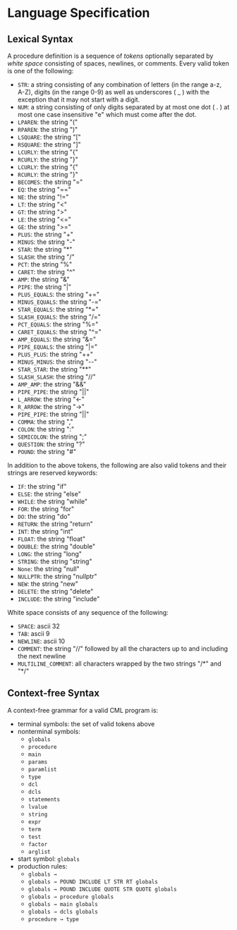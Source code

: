 # Language Specification

## Lexical Syntax

A procedure definition is a sequence of *tokens* optionally separated by *white space* consisting of spaces, newlines, or comments. Every valid token is one of the following:

 * `STR`: a string consisting of any combination of letters (in the range a-z, A-Z), digits (in the range 0-9) as well as underscores ( _ ) with the exception that it may not start with a digit.
 * `NUM`: a string consisting of only digits separated by at most one dot ( . ) at most one case insensitive "e" which must come after the dot.
 * `LPAREN`: the string "("
 * `RPAREN`: the string ")"
 * `LSQUARE`: the string "["
 * `RSQUARE`: the string "]"
 * `LCURLY`: the string "{"
 * `RCURLY`: the string "}"
 * `LCURLY`: the string "{"
 * `RCURLY`: the string "}"
 * `BECOMES`: the string "="
 * `EQ`: the string "=="
 * `NE`: the string "!="
 * `LT`: the string "<"
 * `GT`: the string ">"
 * `LE`: the string "<="
 * `GE`: the string ">="
 * `PLUS`: the string "+"
 * `MINUS`: the string "-"
 * `STAR`: the string "*"
 * `SLASH`: the string "/"
 * `PCT`: the string "%"
 * `CARET`: the string "^"
 * `AMP`: the string "&"
 * `PIPE`: the string "|"
 * `PLUS_EQUALS`: the string "+="
 * `MINUS_EQUALS`: the string "-="
 * `STAR_EQUALS`: the string "*="
 * `SLASH_EQUALS`: the string "/="
 * `PCT_EQUALS`: the string "%="
 * `CARET_EQUALS`: the string "^="
 * `AMP_EQUALS`: the string "&="
 * `PIPE_EQUALS`: the string "|="
 * `PLUS_PLUS`: the string "++"
 * `MINUS_MINUS`: the string "--"
 * `STAR_STAR`: the string "**"
 * `SLASH_SLASH`: the string "//"
 * `AMP_AMP`: the string "&&"
 * `PIPE_PIPE`: the string "||"
 * `L_ARROW`: the string "<-"
 * `R_ARROW`: the string "->"
 * `PIPE_PIPE`: the string "||"
 * `COMMA`: the string ","
 * `COLON`: the string ":"
 * `SEMICOLON`: the string ";"
 * `QUESTION`: the string "?"
 * `POUND`: the string "#"

In addition to the above tokens, the following are also valid tokens and their strings are reserved keywords:

 * `IF`: the string "if"
 * `ELSE`: the string "else"
 * `WHILE`: the string "while"
 * `FOR`: the string "for"
 * `DO`: the string "do"
 * `RETURN`: the string "return"
 * `INT`: the string "int"
 * `FLOAT`: the string "float"
 * `DOUBLE`: the string "double"
 * `LONG`: the string "long"
 * `STRING`: the string "string"
 * `None`: the string "null"
 * `NULLPTR`: the string "nullptr"
 * `NEW`: the string "new"
 * `DELETE`: the string "delete"
 * `INCLUDE`: the string "include"

White space consists of any sequence of the following:

 * `SPACE`: ascii 32
 * `TAB`: ascii 9
 * `NEWLINE`: ascii 10
 * `COMMENT`: the string "//" followed by all the characters up to and including the next newline
 * `MULTILINE_COMMENT`: all characters wrapped by the two strings "/\*" and "\*/"

## Context-free Syntax

A context-free grammar for a valid CML program is:

 * terminal symbols: the set of valid tokens above
 * nonterminal symbols:
   * `globals`
   * `procedure`
   * `main`
   * `params`
   * `paramlist`
   * `type`
   * `dcl`
   * `dcls`
   * `statements`
   * `lvalue`
   * `string`
   * `expr`
   * `term`
   * `test`
   * `factor`
   * `arglist`
 * start symbol: `globals`
 * production rules:
   * `globals → `
   * `globals → POUND INCLUDE LT STR RT globals`
   * `globals → POUND INCLUDE QUOTE STR QUOTE globals`
   * `globals → procedure globals`
   * `globals → main globals`
   * `globals → dcls globals`
   * `procedure → type`
